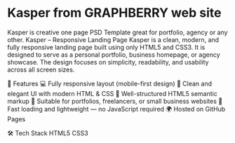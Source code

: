 # Kasper from GRAPHBERRY web site
Kasper is creative one page PSD Template great for portfolio, agency or any other.
Kasper – Responsive Landing Page
Kasper is a clean, modern, and fully responsive landing page built using only HTML5 and CSS3. It is designed to serve as a personal portfolio, business homepage, or agency showcase. The design focuses on simplicity, readability, and usability across all screen sizes.

📌 Features
💻 Fully responsive layout (mobile-first design)
🎨 Clean and elegant UI with modern HTML & CSS
🧱 Well-structured HTML5 semantic markup
🎯 Suitable for portfolios, freelancers, or small business websites
🚀 Fast loading and lightweight — no JavaScript required
🌍 Hosted on GitHub Pages

🛠️ Tech Stack
HTML5
CSS3
